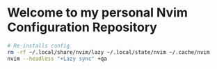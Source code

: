 # Welcome to my personal Nvim Configuration Repository

```sh
# Re-installs config
rm -rf ~/.local/share/nvim/lazy ~/.local/state/nvim ~/.cache/nvim
nvim --headless "+Lazy sync" +qa
```
